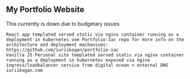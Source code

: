 ## My Portfolio Website

This currently is down due to budgetary issues

    React app templated served static via nginx container running as a deployment in kubernetes see Portfolio-Iac repo for more info on the architecture and deployment machanisms: https://github.com/iuriikogan/portfolio-iac
    Vanilla JS Personal site templated served static via nginx container running as a deployment in kubernetes exposed via nginx ingress/loadbalancer service from digital ocean + external DNS iuriikogan.com
